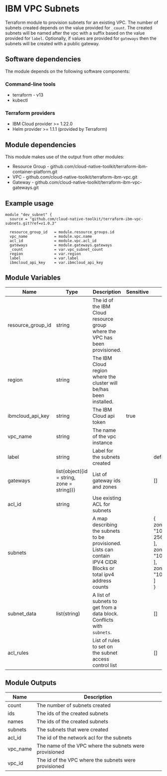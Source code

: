 # IBM VPC Subnets

Terraform module to provision subnets for an existing VPC. The number of subnets created depends on the value provided for `_count`. The created subnets will be named after the vpc with a suffix based on the value provided for `label`. Optionally, if values are provided for `gateways` then the subnets will be created with a public gateway.

## Software dependencies

The module depends on the following software components:

### Command-line tools

- terraform - v13
- kubectl

### Terraform providers

- IBM Cloud provider >= 1.22.0
- Helm provider >= 1.1.1 (provided by Terraform)

## Module dependencies

This module makes use of the output from other modules:

- Resource Group - github.com/cloud-native-toolkit/terraform-ibm-container-platform.git
- VPC - github.com/cloud-native-toolkit/terraform-ibm-vpc.git
- Gateway - github.com/cloud-native-toolkit/terraform-ibm-vpc-gateways.git

## Example usage

```hcl-terraform
module "dev_subnet" {
  source = "github.com/cloud-native-toolkit/terraform-ibm-vpc-subnets.git?ref=v1.0.3"
  
  resource_group_id   = module.resource_groups.id
  vpc_name            = module.vpc.name
  acl_id              = module.vpc.acl_id
  gateways            = module.gateways.gateways
  _count              = var.vpc_subnet_count
  region              = var.region
  label               = var.label
  ibmcloud_api_key    = var.ibmcloud_api_key
```

## Module Variables

Name              | Type                                       | Description                                                                                                     | Sensitive | Default
----------------- | ------------------------------------------ | --------------------------------------------------------------------------------------------------------------- | --------- | ----------------------------------------------------------------------------------------------------------------------------------
resource_group_id | string                                     | The id of the IBM Cloud resource group where the VPC has been provisioned.                                      |           | 
region            | string                                     | The IBM Cloud region where the cluster will be/has been installed.                                              |           | 
ibmcloud_api_key  | string                                     | The IBM Cloud api token                                                                                         | true      | 
vpc_name          | string                                     | The name of the vpc instance                                                                                    |           | 
label             | string                                     | Label for the subnets created                                                                                   |           | default
gateways          | list(object({id = string, zone = string})) | List of gateway ids and zones                                                                                   |           | []
acl_id            | string                                     | Use existing ACL for subnets                                                                                    |           | 
subnets           |                                            | A map describing the subnets to be provisioned. Lists can contain IPV4 CIDR Blocks or total ipv4 address counts |           | {<br>zone-1 = [<br>"10.10.10.0/24",<br>256<br>],<br>zone-2 = [<br>"10.40.10.0/24"<br>],<br>zone-3 = [<br>"10.70.10.0/24"<br>]<br>}
subnet_data       | list(string)                               | A list of subnets to get from a data block. Conflicts with `subnets`.                                           |           | []
acl_rules         |                                            | List of rules to set on the subnet access control list                                                          |           | []

## Module Outputs

Name     | Description
-------- | ------------------------------------------------------
count    | The number of subnets created
ids      | The ids of the created subnets
names    | The ids of the created subnets
subnets  | The subnets that were created
acl_id   | The id of the network acl for the subnets
vpc_name | The name of the VPC where the subnets were provisioned
vpc_id   | The id of the VPC where the subnets were provisioned